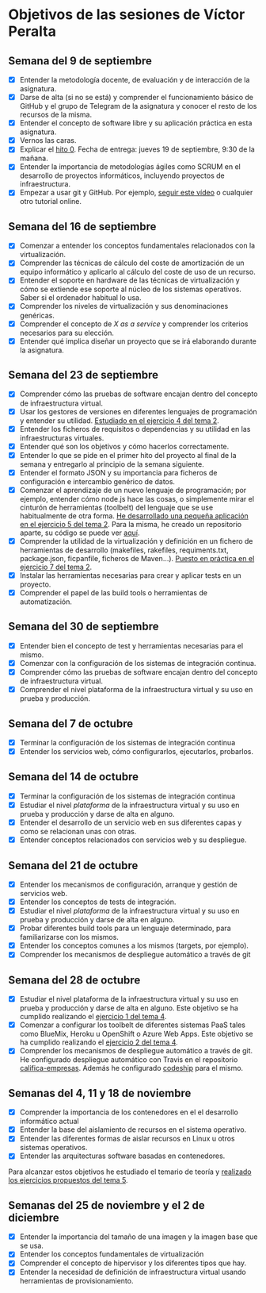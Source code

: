 # Objetivos de las sesiones de Víctor Peralta

## Semana del 9 de septiembre

- [X] Entender la metodología docente, de evaluación y de interacción de la asignatura.  
- [X] Darse de alta (si no se está) y comprender el funcionamiento básico de GitHub y el grupo de Telegram de la asignatura y conocer el resto de los recursos de la misma.
- [X] Entender el concepto de software libre y su aplicación práctica en esta asignatura.
- [X] Vernos las caras.
- [X] Explicar el [hito 0](http://jj.github.io/IV/documentos/proyecto/0.Repositorio). Fecha de entrega: jueves 19 de septiembre, 9:30 de la mañana.
- [X] Entender la importancia de metodologías ágiles como SCRUM en el desarrollo de proyectos informáticos, incluyendo proyectos de infraestructura.
- [X] Empezar a usar git y GitHub. Por ejemplo, [seguir este vídeo](https://www.youtube.com/watch?v=gmXyJI01qa8) o cualquier otro tutorial online.

## Semana del 16 de septiembre

- [X] Comenzar a entender los conceptos fundamentales relacionados con la virtualización.
- [X] Comprender las técnicas de cálculo del coste de amortización de un equipo informático y aplicarlo al cálculo del coste de uso de un recurso.
- [X] Entender el soporte en hardware de las técnicas de virtualización y cómo se extiende ese soporte al núcleo de los sistemas operativos. Saber si el ordenador habitual lo usa.
- [X] Comprender los niveles de virtualización y sus denominaciones genéricas.
- [X] Comprender el concepto de *X as a service* y comprender los criterios necesarios para su elección.
- [X] Entender qué implica diseñar un proyecto que se irá elaborando durante la asignatura.

## Semana del 23 de septiembre

- [X] Comprender cómo las pruebas de software encajan dentro del concepto de infraestructura virtual.
- [X] Usar los gestores de versiones en diferentes lenguajes de programación y entender su utilidad. [Estudiado en el ejercicio 4 del tema 2](https://github.com/victorperalta93/IV-Ejercicios/blob/master/tema2.md).
- [X] Entender los ficheros de requisitos o dependencias y su utilidad en las infraestructuras virtuales.
- [X] Entender qué son los objetivos y cómo hacerlos correctamente.
- [X] Entender lo que se pide en el primer hito del proyecto al final de la semana y entregarlo al principio de la semana siguiente.
- [X] Entender el formato JSON y su importancia para ficheros de configuración e intercambio genérico de datos.
- [X] Comenzar el aprendizaje de un nuevo lenguaje de programación; por ejemplo, entender cómo node.js hace las cosas, o simplemente mirar el cinturón de herramientas (toolbelt) del lenguaje que se use habitualmente de otra forma. [He desarrollado una pequeña aplicación en el ejercicio 5 del tema 2](https://github.com/victorperalta93/IV-Ejercicios/blob/master/tema2.md). Para la misma, he creado un repositorio aparte, su código se puede ver [aquí](https://github.com/victorperalta93/califica-empresas).
- [X] Comprender la utilidad de la virtualización y definición en un fichero de herramientas de desarrollo (makefiles, rakefiles, requiments.txt, package.json, ficpanfile, ficheros de Maven...). [Puesto en práctica en el ejercicio 7 del tema 2](https://github.com/victorperalta93/IV-Ejercicios/blob/master/tema2.md).
- [X] Instalar las herramientas necesarias para crear y aplicar tests en un proyecto.
- [X] Comprender el papel de las build tools o herramientas de automatización.

## Semana del 30 de septiembre

- [X] Entender bien el concepto de test y herramientas necesarias para el mismo.
- [X] Comenzar con la configuración de los sistemas de integración continua.
- [X] Comprender cómo las pruebas de software encajan dentro del concepto de infraestructura virtual.
- [X] Comprender el nivel plataforma de la infraestructura virtual y su uso en prueba y producción.

## Semana del 7 de octubre

- [X] Terminar la configuración de los sistemas de integración continua
- [X] Entender los servicios web, cómo configurarlos, ejecutarlos, probarlos.

## Semana del 14 de octubre

- [X] Terminar la configuración de los sistemas de integración continua
- [X] Estudiar el nivel *plataforma* de la infraestructura virtual y su uso en prueba y producción y darse de alta en alguno.
- [X] Entender el desarrollo de un servicio web en sus diferentes capas y como se relacionan unas con otras.
- [X] Entender conceptos relacionados con servicios web y su despliegue.

## Semana del 21 de octubre

- [X] Entender los mecanismos de configuración, arranque y gestión de servicios web.
- [X] Entender los conceptos de tests de integración.
- [X] Estudiar el nivel *plataforma* de la infraestructura virtual y su uso en prueba y producción y darse de alta en alguno.
- [X] Probar diferentes build tools para un lenguaje determinado, para familiarizarse con los mismos.
- [X] Entender los conceptos comunes a los mismos (targets, por ejemplo).
- [X] Comprender los mecanismos de despliegue automático a través de git

## Semana del 28 de octubre

- [X] Estudiar el nivel plataforma de la infraestructura virtual y su uso en prueba y producción y darse de alta en alguno. Este objetivo se ha cumplido realizando el [ejercicio 1 del tema 4](https://github.com/victorperalta93/IV-Ejercicios/blob/master/tema4.md).
- [X] Comenzar a configurar los toolbelt de diferentes sistemas PaaS tales como BlueMix, Heroku u OpenShift o Azure Web Apps. Este objetivo se ha cumplido realizando el [ejercicio 2 del tema 4](https://github.com/victorperalta93/IV-Ejercicios/blob/master/tema4.md).
- [X] Comprender los mecanismos de despliegue automático a través de git. He configurado despliegue automático con Travis en el repositorio [califica-empresas](https://github.com/victorperalta93/califica-empresas). Además he configurado [codeship](https://codeship.com/) para el mismo.

## Semanas del 4, 11 y 18 de noviembre

- [X] Comprender la importancia de los contenedores en el el desarrollo informático actual
- [X] Entender la base del aislamiento de recursos en el sistema operativo.
- [X] Entender las diferentes formas de aislar recursos en Linux u otros sistemas operativos.
- [X] Entender las arquitecturas software basadas en contenedores.

Para alcanzar estos objetivos he estudiado el temario de teoría y [realizado los ejercicios propuestos del tema 5](https://github.com/victorperalta93/IV-Ejercicios/blob/master/tema5.md).

## Semanas del 25 de noviembre y el 2 de diciembre

- [X] Entender la importancia del tamaño de una imagen y la imagen base que se usa.
- [X] Entender los conceptos fundamentales de virtualización
- [X] Comprender el concepto de hipervisor y los diferentes tipos que hay.
- [X] Entender la necesidad de definición de infraestructura virtual usando herramientas de provisionamiento.